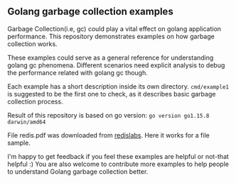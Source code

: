## Golang garbage collection examples

Garbage Collection(i.e, gc) could play a vital effect on golang application performance. This repository demonstrates examples on how garbage collection works.

These examples could serve as a general reference for understanding golang gc phenomena. Different scenarios need explicit analysis to debug the performance related with golang gc though.

Each example has a short description inside its own directory. `cmd/example1` is suggested to be the first one to check, as it describes basic garbage collection process.

Result of this repository is based on go version: `go version go1.15.8 darwin/amd64`

File redis.pdf was downloaded from [redislabs](https://redislabs.com/). Here it works for a file sample.

I'm happy to get feedback if you feel these examples are helpful or not-that helpful :) You are also welcome to contribute more examples to help people to understand Golang garbage collection better.
